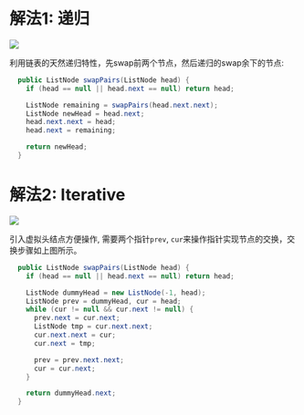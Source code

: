 # 解法1: 递归

![](https://raw.githubusercontent.com/lvhlvh/diagrams/master/202402141805423.png?token=AEZJVSQEZLPJV6Y64H7YP3DFZSIJY)

利用链表的天然递归特性，先swap前两个节点，然后递归的swap余下的节点:
```java
  public ListNode swapPairs(ListNode head) {
    if (head == null || head.next == null) return head;

    ListNode remaining = swapPairs(head.next.next);
    ListNode newHead = head.next;
    head.next.next = head;
    head.next = remaining;

    return newHead;
  }
```

# 解法2: Iterative

![](https://raw.githubusercontent.com/lvhlvh/diagrams/master/202402141811070.png?token=AEZJVSR2OZXM5GSCE5SOA63FZSJAY)

引入虚拟头结点方便操作, 需要两个指针`prev`, `cur`来操作指针实现节点的交换，交换步骤如上图所示。

```java
  public ListNode swapPairs(ListNode head) {
    if (head == null || head.next == null) return head;

    ListNode dummyHead = new ListNode(-1, head);
    ListNode prev = dummyHead, cur = head;
    while (cur != null && cur.next != null) {
      prev.next = cur.next;
      ListNode tmp = cur.next.next;
      cur.next.next = cur;
      cur.next = tmp;

      prev = prev.next.next;
      cur = cur.next;
    }

    return dummyHead.next;
  }
```